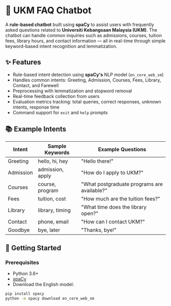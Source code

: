 # 🧠 UKM FAQ Chatbot

A **rule-based chatbot** built using **spaCy** to assist users with frequently asked questions related to **Universiti Kebangsaan Malaysia (UKM)**. The chatbot can handle common inquiries such as admissions, courses, tuition fees, library hours, and contact information — all in real-time through simple keyword-based intent recognition and lemmatization.

## ✨ Features

- Rule-based intent detection using **spaCy's** NLP model (`en_core_web_sm`)
- Handles common intents: Greeting, Admission, Courses, Fees, Library, Contact, and Farewell
- Preprocessing with lemmatization and stopword removal
- Real-time feedback collection from users
- Evaluation metrics tracking: total queries, correct responses, unknown intents, response time
- Command support for `exit` and `help` prompts

## 📚 Example Intents

| Intent       | Sample Keywords       | Example Questions                                  |
|--------------|-----------------------|-----------------------------------------------------|
| Greeting     | hello, hi, hey        | "Hello there!"                                      |
| Admission    | admission, apply      | "How do I apply to UKM?"                            |
| Courses      | course, program       | "What postgraduate programs are available?"         |
| Fees         | tuition, cost         | "How much are the tuition fees?"                    |
| Library      | library, timing       | "What time does the library open?"                  |
| Contact      | phone, email          | "How can I contact UKM?"                            |
| Goodbye      | bye, later            | "Thanks, bye!"                                      |

## 🚀 Getting Started

### Prerequisites

- Python 3.6+
- [spaCy](https://spacy.io/)
- Download the English model:

```bash
pip install spacy
python -m spacy download en_core_web_sm
